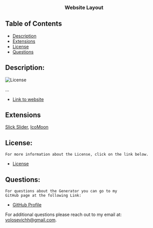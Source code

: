 <p align="center">
  <h3 align="center">Website Layout</h3>

  ## Table of Contents
- [Description](#description)
- [Extensions](#extensions)
- [License](#license) 
- [Questions](#questions)

## Description:
![License](https://img.shields.io/badge/License--blue.svg "License Badge")

...

- [Link to website](https://volosevych.github.io/Website-Layout-/)

## Extensions
[Slick Slider](https://kenwheeler.github.io/slick/), [IcoMoon](https://icomoon.io/)

## License:
    For more information about the License, click on the link below.
    
- [License](https://opensource.org/licenses/)

## Questions:
    For questions about the Generator you can go to my 
    GitHub page at the following Link: 
- [GitHub Profile](https://github.com/volosevych)

For additional questions please reach out to my email at: volosevichh@gmail.com.
